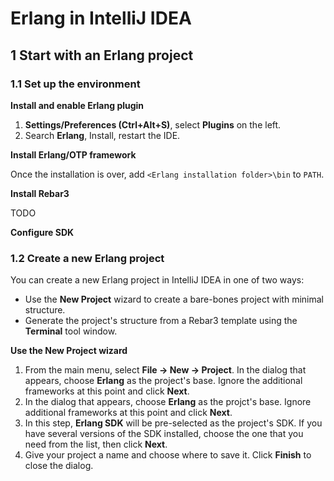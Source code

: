 # Erlang in IntelliJ IDEA

## 1 Start with an Erlang project

### 1.1 Set up the environment

**Install and enable Erlang plugin**

1. **Settings/Preferences (Ctrl+Alt+S)**, select **Plugins** on the left.
2. Search **Erlang**, Install, restart the IDE.

**Install Erlang/OTP framework**

Once the installation is over, add `<Erlang installation folder>\bin` to `PATH`.

**Install Rebar3**

TODO

**Configure SDK**

### 1.2 Create a new Erlang project

You can create a new Erlang project in IntelliJ IDEA in one of two ways:
* Use the **New Project** wizard to create a bare-bones project with minimal structure.
* Generate the project's structure from a Rebar3 template using the **Terminal** tool window.

**Use the New Project wizard**

1. From the main menu, select **File -> New -> Project**.
    In the dialog that appears, choose **Erlang** as the project's base.
    Ignore the additional frameworks at this point and click **Next**.
2. In the dialog that appears, choose **Erlang** as the projct's base.
    Ignore additional frameworks at this point and click **Next**.
3. In this step, **Erlang SDK** will be pre-selected as the project's SDK.
    If you have several versions of the SDK installed, choose the one that
    you need from the list, then click **Next**.
4. Give your project a name and choose where to save it. Click **Finish** to
    close the dialog.



